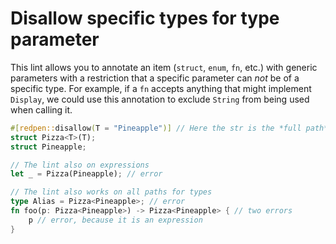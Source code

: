 # Disallow specific types for type parameter

This lint allows you to annotate an item (`struct`, `enum`, `fn`, etc.)
with generic parameters with a restriction that a specific parameter can
*not* be of a specific type. For example, if a `fn` accepts anything that
might implement `Display`, we could use this annotation to exclude `String`
from being used when calling it.

```rust
#[redpen::disallow(T = "Pineapple")] // Here the str is the *full path* as seen by rustc, like `std::string::String`.
struct Pizza<T>(T);
struct Pineapple;

// The lint also on expressions
let _ = Pizza(Pineapple); // error

// The lint also works on all paths for types
type Alias = Pizza<Pineapple>; // error
fn foo(p: Pizza<Pineapple>) -> Pizza<Pineapple> { // two errors
    p // error, because it is an expression
}

```